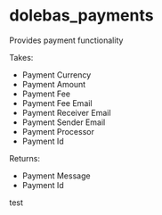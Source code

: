 # dolebas_payments

Provides payment functionality

Takes:
- Payment Currency
- Payment Amount
- Payment Fee
- Payment Fee Email
- Payment Receiver Email
- Payment Sender Email
- Payment Processor
- Payment Id

Returns:
- Payment Message
- Payment Id

test
